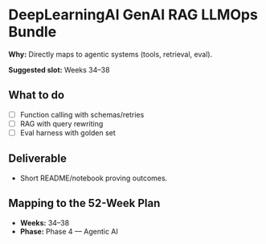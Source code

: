 # DeepLearningAI GenAI RAG LLMOps Bundle

**Why:** Directly maps to agentic systems (tools, retrieval, eval).

**Suggested slot:** Weeks 34–38

## What to do
- [ ] Function calling with schemas/retries
- [ ] RAG with query rewriting
- [ ] Eval harness with golden set

## Deliverable
- Short README/notebook proving outcomes.

## Mapping to the 52-Week Plan
- **Weeks:** 34–38  
- **Phase:** Phase 4 — Agentic AI
